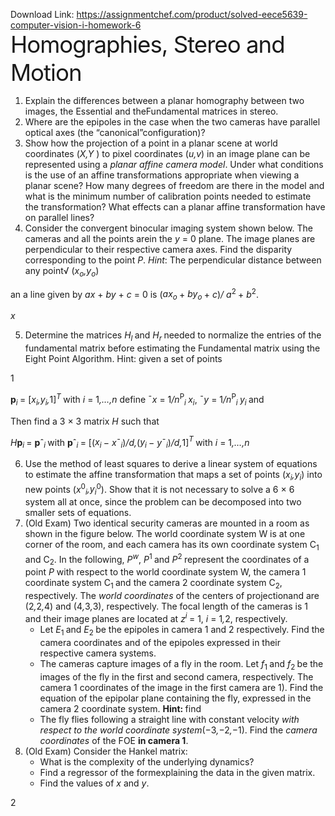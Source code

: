 Download Link: https://assignmentchef.com/product/solved-eece5639-computer-vision-i-homework-6
<br>
<span style="font-size: 2.61792em; letter-spacing: -1px; font-family: -apple-system, BlinkMacSystemFont, 'Segoe UI', Roboto, Oxygen-Sans, Ubuntu, Cantarell, 'Helvetica Neue', sans-serif;">Homographies, Stereo and Motion</span>

<ol>

 <li>Explain the differences between a planar homography between two images, the Essential and theFundamental matrices in stereo.</li>

 <li>Where are the epipoles in the case when the two cameras have parallel optical axes (the “canonical”configuration)?</li>

 <li>Show how the projection of a point in a planar scene at world coordinates (<em>X,Y </em>) to pixel coordinates (<em>u,v</em>) in an image plane can be represented using a <em>planar affine camera model</em>. Under what conditions is the use of an affine transformations appropriate when viewing a planar scene? How many degrees of freedom are there in the model and what is the minimum number of calibration points needed to estimate the transformation? What effects can a planar affine transformation have on parallel lines?</li>

 <li>Consider the convergent binocular imaging system shown below. The cameras and all the points arein the <em>y </em>= 0 plane. The image planes are perpendicular to their respective camera axes. Find the disparity corresponding to the point <em>P</em>. <em>Hint</em>: The perpendicular distance between any point√ (<em>x<sub>o</sub>,y<sub>o</sub></em>)</li>

</ol>

an a line given by <em>ax </em>+ <em>by </em>+ <em>c </em>= 0 is (<em>ax<sub>o </sub></em>+ <em>by<sub>o </sub></em>+ <em>c</em>)<em>/ a</em><sup>2 </sup>+ <em>b</em><sup>2</sup>.

<em>x</em>

<ol start="5">

 <li>Determine the matrices <em>H<sub>l </sub></em>and <em>H<sub>r </sub></em>needed to normalize the entries of the fundamental matrix before estimating the Fundamental matrix using the Eight Point Algorithm. Hint: given a set of points</li>

</ol>

1

<strong>p</strong><em><sub>i </sub></em>= [<em>x<sub>i</sub>,y<sub>i</sub>,</em>1]<em><sup>T </sup></em>with <em>i </em>= 1<em>,…,n </em>define ¯<em>x </em>= 1<em>/n</em><sup>P</sup><em><sub>i </sub>x<sub>i</sub></em>, ¯<em>y </em>= 1<em>/n</em><sup>P</sup><em><sub>i </sub>y<sub>i </sub></em>and

Then find a 3 × 3 matrix <em>H </em>such that

<em>H</em><strong>p</strong><em><sub>i </sub></em>= <strong>p</strong>ˆ<em><sub>i </sub></em>with <strong>p</strong>ˆ<em><sub>i </sub></em>= [(<em>x<sub>i </sub></em>− <em>x</em>¯<em><sub>i</sub></em>)<em>/d,</em>(<em>y<sub>i </sub></em>− <em>y</em>¯<em><sub>i</sub></em>)<em>/d,</em>1]<em><sup>T </sup></em>with <em>i </em>= 1<em>,…,n</em>

<ol start="6">

 <li>Use the method of least squares to derive a linear system of equations to estimate the affine transformation that maps a set of points (<em>x<sub>i</sub>,y<sub>i</sub></em>) into new points (<em>x</em><sup>0</sup><em><sub>i</sub>,y<sub>i</sub></em><sup>0</sup>). Show that it is not necessary to solve a 6 × 6 system all at once, since the problem can be decomposed into two smaller sets of equations.</li>

 <li>(Old Exam) Two identical security cameras are mounted in a room as shown in the figure below. The world coordinate system W is at one corner of the room, and each camera has its own coordinate system C<sub>1 </sub>and C<sub>2</sub>. In the following, <em>P<sup>w</sup></em>, <em>P</em><sup>1 </sup>and <em>P</em><sup>2 </sup>represent the coordinates of a point <em>P </em>with respect to the world coordinate system W, the camera 1 coordinate system C<sub>1 </sub>and the camera 2 coordinate system C<sub>2</sub>, respectively. The <em>world coordinates </em>of the centers of projectionand are (2<em>,</em>2<em>,</em>4) and (4<em>,</em>3<em>,</em>3), respectively. The focal length of the cameras is 1 and their image planes are located at <em>z<sup>i </sup></em>= 1, <em>i </em>= 1<em>,</em>2, respectively.

  <ul>

   <li>Let <em>E</em><sub>1 </sub>and <em>E</em><sub>2 </sub>be the epipoles in camera 1 and 2 respectively. Find the camera coordinates and of the epipoles expressed in their respective camera systems.</li>

   <li>The cameras capture images of a fly in the room. Let <em>f</em><sub>1 </sub>and <em>f</em><sub>2 </sub>be the images of the fly in the first and second camera, respectively. The camera 1 coordinates of the image in the first camera are 1). Find the equation of the epipolar plane containing the fly, expressed in the camera 2 coordinate system. <strong>Hint: </strong>find</li>

   <li>The fly flies following a straight line with constant velocity <em>with respect to the world coordinate system</em>(−3<em>,</em>−2<em>,</em>−1). Find the <em>camera coordinates </em>of the FOE <strong>in camera 1</strong>.</li>

  </ul></li>

 <li>(Old Exam) Consider the Hankel matrix:

  <ul>

   <li>What is the complexity of the underlying dynamics?</li>

   <li>Find a regressor of the formexplaining the data in the given matrix.</li>

   <li>Find the values of <em>x </em>and <em>y</em>.</li>

  </ul></li>

</ol>

2